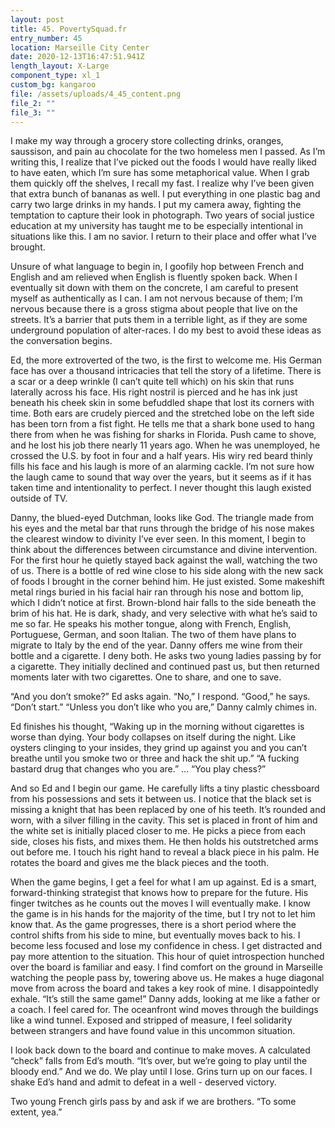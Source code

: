 ```yaml
---
layout: post
title: 45. PovertySquad.fr
entry_number: 45
location: Marseille City Center
date: 2020-12-13T16:47:51.941Z
length_layout: X-Large
component_type: xl_1
custom_bg: kangaroo
file: /assets/uploads/4_45_content.png
file_2: ""
file_3: ""
---
```

I make my way through a grocery store collecting drinks, oranges, saussison, and pain au chocolate for the two homeless men I passed. As I’m writing this, I realize that I’ve picked out the foods I would have really liked to have eaten, which I’m sure has some metaphorical value. When I grab them quickly off the shelves, I recall my fast. I realize why I’ve been given that extra bunch of bananas as well. I put everything in one plastic bag and carry two large drinks in my hands. I put my camera away, fighting the temptation to capture their look in photograph. Two years of social justice education at my university has taught me to be especially intentional in situations like this. I am no savior. I return to their place and offer what I’ve brought.

Unsure of what language to begin in, I goofily hop between French and English and am relieved when English is fluently spoken back. When I eventually sit down with them on the concrete, I am careful to present myself as authentically as I can. I am not nervous because of them; I’m nervous because there is a gross stigma about people that live on the streets. It’s a barrier that puts them in a terrible light, as if they are some underground population of alter-races. I do my best to avoid these ideas as the conversation begins.

Ed, the more extroverted of the two, is the first to welcome me. His German face has over a thousand intricacies that tell the story of a lifetime. There is a scar or a deep wrinkle (I can’t quite tell which) on his skin that runs laterally across his face. His right nostril is pierced and he has ink just beneath his cheek skin in some befuddled shape that lost its corners with time. Both ears are crudely pierced and the stretched lobe on the left side has been torn from a fist fight. He tells me that a shark bone used to hang there from when he was fishing for sharks in Florida. Push came to shove, and he lost his job there nearly 11 years ago. When he was unemployed, he crossed the U.S. by foot in four and a half years. His wiry red beard thinly fills his face and his laugh is more of an alarming cackle. I’m not sure how the laugh came to sound that way over the years, but it seems as if it has taken time and intentionality to perfect. I never thought this laugh existed outside of TV.

Danny, the blued-eyed Dutchman, looks like God. The triangle made from his eyes and the metal bar that runs through the bridge of his nose makes the clearest window to divinity I’ve ever seen. In this moment, I begin to think about the differences between circumstance and divine intervention. For the first hour he quietly stayed back against the wall, watching the two of us. There is a bottle of red wine close to his side along with the new sack of foods I brought in the corner behind him. He just existed. Some makeshift metal rings buried in his facial hair ran through his nose and bottom lip, which I didn’t notice at first. Brown-blond hair falls to the side beneath the brim of his hat. He is dark, shady, and very selective with what he’s said to me so far. He speaks his mother tongue, along with French, English, Portuguese, German, and soon Italian. The two of them have plans to migrate to Italy by the end of the year. Danny offers me wine from their bottle and a cigarette. I deny both. He asks two young ladies passing by for a cigarette. They initially declined and continued past us, but then returned moments later with two cigarettes. One to share, and one to save.

“And you don’t smoke?” Ed asks again. 
“No,” I respond. 
“Good,” he says. “Don’t start.” 
“Unless you don’t like who you are,” Danny calmly chimes in.

Ed finishes his thought, “Waking up in the morning without cigarettes is worse than dying. Your body collapses on itself during the night. Like oysters clinging to your insides, they grind up against you and you can’t breathe until you smoke two or three and hack the shit up.” 
“A fucking bastard drug that changes who you are.” 
...
“You play chess?”

And so Ed and I begin our game. He carefully lifts a tiny plastic chessboard from his possessions and sets it between us. I notice that the black set is missing a knight that has been replaced by one of his teeth. It’s rounded and worn, with a silver filling in the cavity. This set is placed in front of him and the white set is initially placed closer to me. He picks a piece from each side, closes his fists, and mixes them. He then holds his outstretched arms out before me. I touch his right hand to reveal a black piece in his palm. He rotates the board and gives me the black pieces and the tooth.

When the game begins, I get a feel for what I am up against. Ed is a smart, forward-thinking strategist that knows how to prepare for the future. His finger twitches as he counts out the moves I will eventually make. I know the game is in his hands for the majority of the time, but I try not to let him know that. As the game progresses, there is a short period where the control shifts from his side to mine, but eventually moves back to his. I become less focused and lose my confidence in chess. I get distracted and pay more attention to the situation. This hour of quiet introspection hunched over the board is familiar and easy. I find comfort on the ground in Marseille watching the people pass by, towering above us. 
He makes a huge diagonal move from across the board and takes a key rook of mine. I disappointedly exhale. “It’s still the same game!” Danny adds, looking at me like a father or a coach. I feel cared for. The oceanfront wind moves through the buildings like a wind tunnel. Exposed and stripped of measure, I feel solidarity between strangers and have found value in this uncommon situation.

I look back down to the board and continue to make moves. A calculated “check” falls from Ed’s mouth. “It’s over, but we’re going to play until the bloody end.” And we do. We play until I lose. Grins turn up on our faces. I shake Ed’s hand and admit to defeat in a well - deserved victory.

Two young French girls pass by and ask if we are brothers. “To some extent, yea.”